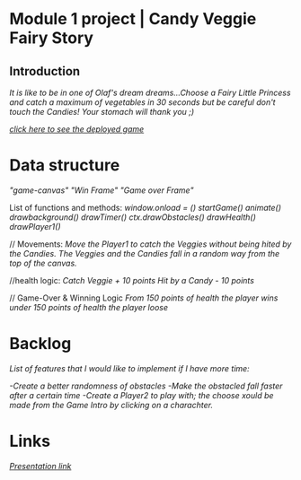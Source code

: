 ![]()

# Module 1 project | Candy Veggie Fairy Story

## Introduction

_It is like to be in one of Olaf's dream dreams...Choose a Fairy Little Princess and catch a maximum of vegetables in 30 seconds but be careful don't touch the Candies!_
_Your stomach will thank you ;)_

_[click here to see the deployed game](https://stephahos.github.io/Candy-project/)_

# Data structure 
_"game-canvas"_
_"Win Frame"_
_"Game over Frame"_

List of functions and methods:
_window.onload = ()_
_startGame()_
_animate()_
_drawbackground()_
_drawTimer()_
_ctx.drawObstacles()_
_drawHealth()_
_drawPlayer1()_

// Movements:
_Move the Player1 to catch the Veggies without being hited by the Candies._
_The Veggies and the Candies fall in a random way from the top of the canvas._

//health logic:
_Catch Veggie + 10 points_
_Hit by a Candy - 10 points_

// Game-Over & Winning Logic
_From 150 points of health the player wins_
_under 150 points of health the player loose_

# Backlog

_List of features that I would like to implement if I have more time:_

_-Create a better randomness of obstacles_
_-Make the obstacled fall faster after a certain time_
_-Create a Player2 to play with; the choose xould be made from the Game Intro by clicking on a charachter._

# Links

_[Presentation link](https://docs.google.com/presentation/d/1VVk3b8bZB8VDnaPiZsDmacGyf2m2mf2wjLoCU6BhJy0/edit#slide=id.gcb9a0b074_2_0)_
